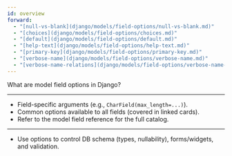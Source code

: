 ```yaml
---
id: overview
forward:
  - "[null-vs-blank](django/models/field-options/null-vs-blank.md)"
  - "[choices](django/models/field-options/choices.md)"
  - "[default](django/models/field-options/default.md)"
  - "[help-text](django/models/field-options/help-text.md)"
  - "[primary-key](django/models/field-options/primary-key.md)"
  - "[verbose-name](django/models/field-options/verbose-name.md)"
  - "[verbose-name-relations](django/models/field-options/verbose-name-relations.md)"
---
```


What are model field options in Django?

---

- Field-specific arguments (e.g., `CharField(max_length=...)`).
- Common options available to all fields (covered in linked cards).
- Refer to the model field reference for the full catalog.

---

- Use options to control DB schema (types, nullability), forms/widgets, and validation. 